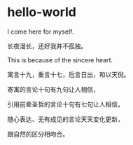 # hello-world
I come here for myself.

长夜漫长，还好我并不孤独。


This is because of the sincere heart.


寓言十九，重言十七，卮言日出，和以天倪。

寄寓的言论十句有九句让人相信，

引用前辈圣哲的言论十句有七句让人相信，

随心表达、无有成见的言论天天变化更新，

跟自然的区分相吻合。
